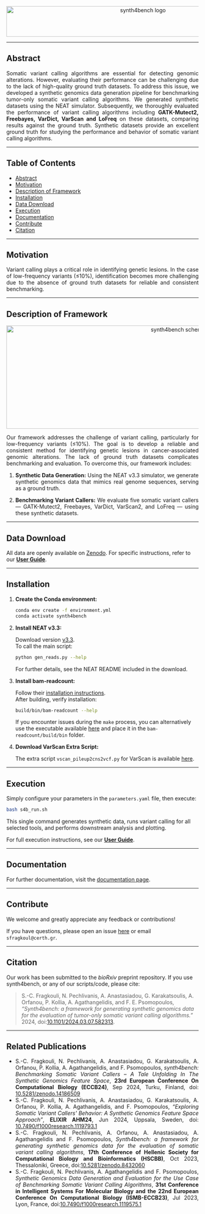 <p align="center">
  <img src="https://github.com/sfragkoul/synth4bench/blob/main/images/synth4bench_logo_no_bg.png" alt="synth4bench logo" height="80" width="700"/>
</p>

---

## Abstract

<div align='justify'> 
Somatic variant calling algorithms are essential for detecting genomic alterations. However, evaluating their performance can be challenging due to the lack of high-quality ground truth datasets. To address this issue, we developed a synthetic genomics data generation pipeline for benchmarking tumor-only somatic variant calling algorithms. We generated synthetic datasets using the NEAT simulator. Subsequently, we thoroughly evaluated the performance of variant calling algorithms including <strong>GATK-Mutect2, Freebayes, VarDict, VarScan and LoFreq</strong> on these datasets, comparing results against the ground truth. Synthetic datasets provide an excellent ground truth for studying the performance and behavior of somatic variant calling algorithms.
</div>

---

## Table of Contents

- [Abstract](#abstract)
- [Motivation](#motivation)
- [Description of Framework](#description-of-framework)
- [Installation](#installation)
- [Data Download](#data-download)
- [Execution](#execution)
- [Documentation](#documentation)
- [Contribute](#contribute)
- [Citation](#citation)

---

## Motivation

<div align='justify'>
Variant calling plays a critical role in identifying genetic lesions. In the case of low-frequency variants (≤10%), identification becomes more challenging due to the absence of ground truth datasets for reliable and consistent benchmarking.
</div>

---

## Description of Framework

<p align="center">
  <img src="https://github.com/sfragkoul/synth4bench/blob/main/images/schematic.png" alt="synth4bench schematic" height="270" width="900"/>
</p>

<div align='justify'>
Our framework addresses the challenge of variant calling, particularly for low-frequency variants (≤10%). The goal is to develop a reliable and consistent method for identifying genetic lesions in cancer-associated genomic alterations. The lack of ground truth datasets complicates benchmarking and evaluation. To overcome this, our framework includes:

1. **Synthetic Data Generation:** Using the NEAT v3.3 simulator, we generate synthetic genomics data that mimics real genome sequences, serving as a ground truth.

2. **Benchmarking Variant Callers:** We evaluate five somatic variant callers — GATK-Mutect2, Freebayes, VarDict, VarScan2, and LoFreq — using these synthetic datasets.
</div>

---

## Data Download

All data are openly available on [Zenodo](https://zenodo.org/records/10683211). For specific instructions, refer to our [**User Guide**](https://github.com/sfragkoul/synth4bench/blob/main/docs/UserGuide.md#data-download).

---

## Installation

1. **Create the Conda environment:**

    ```bash
    conda env create -f environment.yml
    conda activate synth4bench
    ```

2. **Install NEAT v3.3:**

    Download version [v3.3](https://github.com/ncsa/NEAT/releases/tag/3.3).  
    To call the main script:

    ```bash
    python gen_reads.py --help
    ```

    For further details, see the NEAT README included in the download.

3. **Install bam-readcount:**

    Follow their [installation instructions](https://github.com/genome/bam-readcount#build).  
    After building, verify installation:

    ```bash
    build/bin/bam-readcount --help
    ```

    If you encounter issues during the `make` process, you can alternatively use the executable available [here](https://github.com/sfragkoul/synth4bench/tree/main/bam-readcount) and place it in the `bam-readcount/build/bin` folder.

4. **Download VarScan Extra Script:**

    The extra script `vscan_pileup2cns2vcf.py` for VarScan is available [here](https://github.com/sfragkoul/Varscan2VCF).

---

## Execution

Simply configure your parameters in the `parameters.yaml` file, then execute:

```bash
bash s4b_run.sh
```

This single command generates synthetic data, runs variant calling for all selected tools, and performs downstream analysis and plotting.

For full execution instructions, see our [**User Guide**](https://github.com/sfragkoul/synth4bench/blob/main/docs/UserGuide.md#executing-synth4bench).

---

## Documentation

For further documentation, visit the [documentation page](https://github.com/sfragkoul/synth4bench/blob/main/docs/Documentation.md).

---

## Contribute

We welcome and greatly appreciate any feedback or contributions!

If you have questions, please open an issue [here](https://github.com/sfragkoul/synth4bench/issues/new) or email `sfragkoul@certh.gr`.

---

## Citation

Our work has been submitted to the *bioRxiv* preprint repository. If you use synth4bench, or any of our scripts/code, please cite:

> S.-C. Fragkouli, N. Pechlivanis, A. Anastasiadou, G. Karakatsoulis, A. Orfanou, P. Kollia, A. Agathangelidis, and F. E. Psomopoulos, *“Synth4bench: a framework for generating synthetic genomics data for the evaluation of tumor-only somatic variant calling algorithms.”* 2024, doi:[10.1101/2024.03.07.582313](https://www.biorxiv.org/content/10.1101/2024.03.07.582313v1).

---

## Related Publications

- <div align='justify'> S.-C. Fragkouli, N. Pechlivanis, A. Anastasiadou, G. Karakatsoulis, A. Orfanou, P. Kollia, A. Agathangelidis, and F. Psomopoulos, <em>synth4bench: Benchmarking Somatic Variant Callers – A Tale Unfolding In The Synthetic Genomics Feature Space</em>, <b>23rd European Conference On Computational Biology (ECCB24)</b>, Sep 2024, Turku, Finland, doi: <a href="https://zenodo.org/records/14186510">10.5281/zenodo.14186509</a> </div>

- <div align='justify'> S.-C. Fragkouli, N. Pechlivanis, A. Anastasiadou, G. Karakatsoulis, A. Orfanou, P. Kollia, A. Agathangelidis, and F. Psomopoulos, <em>“Exploring Somatic Variant Callers' Behavior: A Synthetic Genomics Feature Space Approach”</em>, <b>ELIXIR AHM24</b>, Jun 2024, Uppsala, Sweden, doi: <a href="https://doi.org/10.7490/f1000research.1119793.1">10.7490/f1000research.1119793.1</a></div>

- <div align='justify'> S.-C. Fragkouli, N. Pechlivanis, A. Orfanou, A. Anastasiadou, A. Agathangelidis and F. Psomopoulos, <em>Synth4bench: a framework for generating synthetic genomics data for the evaluation of somatic variant calling algorithms</em>, <b>17th Conference of Hellenic Society for Computational Biology and Bioinformatics (HSCBB)</b>, Oct 2023, Thessaloniki, Greece, doi:<a href="https://doi.org/10.5281/zenodo.8432060">10.5281/zenodo.8432060</a> </div>

- <div align='justify'> S.-C. Fragkouli, N. Pechlivanis, A. Agathangelidis and F. Psomopoulos, <em>Synthetic Genomics Data Generation and Evaluation for the Use Case of Benchmarking Somatic Variant Calling Algorithms</em>, <b>31st Conference in Intelligent Systems For Molecular Biology and the 22nd European Conference On Computational Biology (ISΜB-ECCB23)</b>, Jul 2023, Lyon, France, doi:<a href="https://doi.org/10.7490/f1000research.1119575.1">10.7490/f1000research.1119575.1</a> </div>





